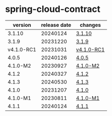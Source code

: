 # spring-cloud-contract

|  version   | release date |                changes                 |
|------------|--------------|----------------------------------------|
| 3.1.10     | 20240124     | [3.1.10](./3.1.10-20240124.md)         |
| 3.1.9      | 20231220     | [3.1.9](./3.1.9-20231220.md)           |
| v4.1.0-RC1 | 20231031     | [v4.1.0-RC1](./v4.1.0-RC1-20231031.md) |
| 4.0.5      | 20240126     | [4.0.5](./4.0.5-20240126.md)           |
| 4.1.0-M2   | 20230927     | [4.1.0-M2](./4.1.0-M2-20230927.md)     |
| 4.1.2      | 20240327     | [4.1.2](./4.1.2-20240327.md)           |
| 4.1.3      | 20240530     | [4.1.3](./4.1.3-20240530.md)           |
| 4.1.0      | 20231207     | [4.1.0](./4.1.0-20231207.md)           |
| 4.1.0-M1   | 20230811     | [4.1.0-M1](./4.1.0-M1-20230811.md)     |
| 4.1.1      | 20240124     | [4.1.1](./4.1.1-20240124.md)           |

